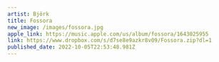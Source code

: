 ```yaml
---
artist: Björk
title: Fossora
new_image: /images/fossora.jpg
apple_link: https://music.apple.com/us/album/fossora/1643025955
link: https://www.dropbox.com/s/d7se8e9azkr8v09/Fossora.zip?dl=1
published_date: 2022-10-05T22:53:48.981Z
---
```

